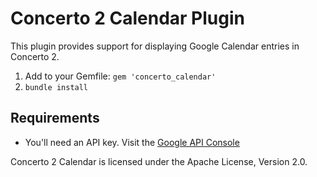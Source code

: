 # Concerto 2 Calendar Plugin
This plugin provides support for displaying Google Calendar entries in Concerto 2.

1.  Add to your Gemfile: ```gem 'concerto_calendar'```
2.  ```bundle install```

## Requirements
* You'll need an API key.  Visit the [Google API Console](https://code.google.com/apis/console/‎)

Concerto 2 Calendar is licensed under the Apache License, Version 2.0.